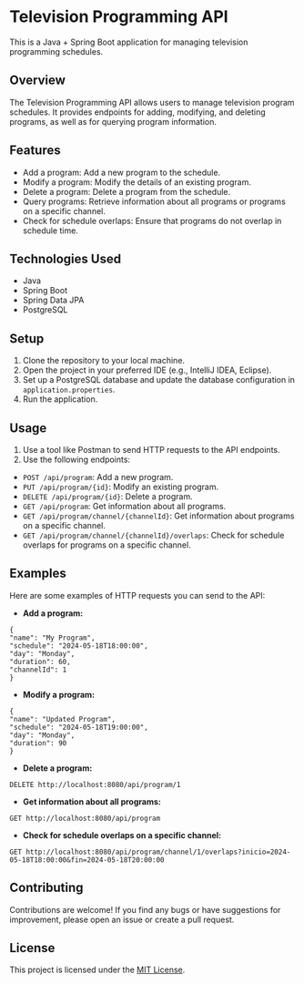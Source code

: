 # Television Programming API

This is a Java + Spring Boot application for managing television programming schedules.

## Overview

The Television Programming API allows users to manage television program schedules. It provides endpoints for adding, modifying, and deleting programs, as well as for querying program information.

## Features

- Add a program: Add a new program to the schedule.
- Modify a program: Modify the details of an existing program.
- Delete a program: Delete a program from the schedule.
- Query programs: Retrieve information about all programs or programs on a specific channel.
- Check for schedule overlaps: Ensure that programs do not overlap in schedule time.

## Technologies Used

- Java
- Spring Boot
- Spring Data JPA
- PostgreSQL

## Setup

1. Clone the repository to your local machine.
2. Open the project in your preferred IDE (e.g., IntelliJ IDEA, Eclipse).
3. Set up a PostgreSQL database and update the database configuration in `application.properties`.
4. Run the application.

## Usage

1. Use a tool like Postman to send HTTP requests to the API endpoints.
2. Use the following endpoints:

- `POST /api/program`: Add a new program.
- `PUT /api/program/{id}`: Modify an existing program.
- `DELETE /api/program/{id}`: Delete a program.
- `GET /api/program`: Get information about all programs.
- `GET /api/program/channel/{channelId}`: Get information about programs on a specific channel.
- `GET /api/program/channel/{channelId}/overlaps`: Check for schedule overlaps for programs on a specific channel.

## Examples

Here are some examples of HTTP requests you can send to the API:

- **Add a program:**

```POST http://localhost:8080/api/program
{
"name": "My Program",
"schedule": "2024-05-18T18:00:00",
"day": "Monday",
"duration": 60,
"channelId": 1
}
```


- **Modify a program:**

``` PUT http://localhost:8080/api/program/1
{
"name": "Updated Program",
"schedule": "2024-05-18T19:00:00",
"day": "Monday",
"duration": 90
}
```


- **Delete a program:**
```
DELETE http://localhost:8080/api/program/1
```


- **Get information about all programs:**
```
GET http://localhost:8080/api/program
```


- **Check for schedule overlaps on a specific channel:**
```
GET http://localhost:8080/api/program/channel/1/overlaps?inicio=2024-05-18T18:00:00&fin=2024-05-18T20:00:00

```



## Contributing

Contributions are welcome! If you find any bugs or have suggestions for improvement, please open an issue or create a pull request.

## License

This project is licensed under the [MIT License](LICENSE).
